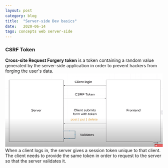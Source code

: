 ```yaml
---
layout: post
category: blog
title:  "Server-side Dev basics"
date:   2020-06-14
tags: concepts web server-side
---
```



### CSRF Token
<strong>Cross-site Request Forgery token</strong> is a token containing a random value generated by the server-side application in order to prevent hackers from forging the user's data. 
<a href = "https://www.youtube.com/watch?v=Ub5TLow9GL4" class="image fit"><img src="/images/csrf_token.png"/></a>
When a client logs in, the server gives a session token unique to that client. The client needs to provide the same token in order to request to the server so that the server validates it. 